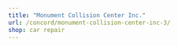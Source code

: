 ```yaml
---
title: "Monument Collision Center Inc."
url: /concord/monument-collision-center-inc-3/
shop: car repair
---
```

